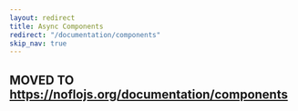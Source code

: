 ```yaml
---
layout: redirect
title: Async Components
redirect: "/documentation/components"
skip_nav: true
---
```

## MOVED TO <https://noflojs.org/documentation/components>
